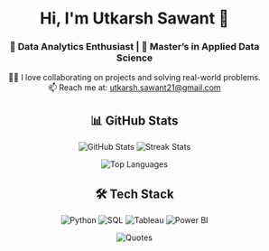 <h1 align="center">Hi, I'm Utkarsh Sawant 👋</h1>
<h3 align="center">🚀 Data Analytics Enthusiast | 🌱 Master’s in Applied Data Science</h3>
<p align="center">
  👨‍💻 I love collaborating on projects and solving real-world problems. <br>
  📫 Reach me at: <a href="mailto:utkarsh.sawant21@gmail.com">utkarsh.sawant21@gmail.com</a>
</p>

  
<h2 align="center">📊 GitHub Stats</h2>

<p align="center">
  <img src="https://github-readme-stats.vercel.app/api?username=utkarshsawant65&show_icons=true&theme=radical" alt="GitHub Stats" />
  <img src="https://github-readme-streak-stats.herokuapp.com/?user=utkarshsawant65&theme=radical" alt="Streak Stats" />
</p>

<p align="center">
  <img src="https://github-readme-stats.vercel.app/api/top-langs/?username=utkarshsawant65&layout=compact&theme=radical" alt="Top Languages" />
</p>
<h2 align="center">🛠️ Tech Stack</h2>

<p align="center">
  <img src="https://img.shields.io/badge/Python-3776AB?style=for-the-badge&logo=python&logoColor=white" alt="Python" />
  <img src="https://img.shields.io/badge/SQL-336791?style=for-the-badge&logo=postgresql&logoColor=white" alt="SQL" />
  <img src="https://img.shields.io/badge/Tableau-E97627?style=for-the-badge&logo=tableau&logoColor=white" alt="Tableau" />
  <img src="https://img.shields.io/badge/PowerBI-F2C811?style=for-the-badge&logo=powerbi&logoColor=black" alt="Power BI" />
</p>
<p align="center">
  <img src="https://quotes-github-readme.vercel.app/api?type=horizontal&theme=radical" alt="Quotes" />
</p>


<!---
utkarshsawant65/utkarshsawant65 is a ✨ special ✨ repository because its `README.md` (this file) appears on your GitHub profile.
You can click the Preview link to take a look at your changes.
--->
